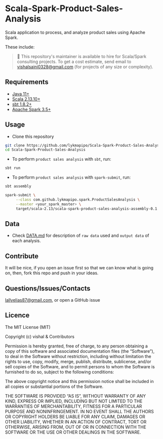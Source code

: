 # Scala-Spark-Product-Sales-Analysis

Scala application to process, and analyze product sales using Apache Spark.

These include:




> 👋 This repository's maintainer is available to hire for Scala/Spark consulting projects. To get a cost estimate, send email to vishalsaini0328@gmail.com (for projects of any size or complexity).


## Requirements

- [Java 11+](https://github.com/openjdk/jdk)
- [Scala 2.13.10+](https://github.com/scala/scala)
- [sbt 1.8.2+](https://github.com/sbt/sbt)
- [Apache Spark 3.5+](https://github.com/apache/spark)


## Usage

- Clone this repository
```sh
git clone https://github.com/lykmapipo/Scala-Spark-Product-Sales-Analysis.git
cd Scala-Spark-Product-Sales-Analysis
```

- To perform `product sales analysis` with `sbt`, run:
```sh
sbt run
```

- To perform `product sales analysis` with `spark-submit`, run:
```sh
sbt assembly

spark-submit \
     --class com.github.lykmapipo.spark.ProductSalesAnalysis \
     --master <your_spark_master> \
     target/scala-2.13/scala-spark-product-sales-analysis-assembly-0.1.0.jar
```


## Data
- Check [DATA.md](https://github.com/itsvishal1012) for description of `raw data` used and `output data` of each analysis.


## Contribute

It will be nice, if you open an issue first so that we can know what is going on, then, fork this repo and push in your ideas.


## Questions/Issues/Contacts

lallyelias87@gmail.com, or open a GitHub issue


## Licence

The MIT License (MIT)

Copyright (c) vishal & Contributors

Permission is hereby granted, free of charge, to any person obtaining a copy of this software and associated documentation files (the “Software”), to deal in the Software without restriction, including without limitation the rights to use, copy, modify, merge, publish, distribute, sublicense, and/or sell copies of the Software, and to permit persons to whom the Software is furnished to do so, subject to the following conditions:

The above copyright notice and this permission notice shall be included in all copies or substantial portions of the Software.

THE SOFTWARE IS PROVIDED “AS IS”, WITHOUT WARRANTY OF ANY KIND, EXPRESS OR IMPLIED, INCLUDING BUT NOT LIMITED TO THE WARRANTIES OF MERCHANTABILITY, FITNESS FOR A PARTICULAR PURPOSE AND NONINFRINGEMENT. IN NO EVENT SHALL THE AUTHORS OR COPYRIGHT HOLDERS BE LIABLE FOR ANY CLAIM, DAMAGES OR OTHER LIABILITY, WHETHER IN AN ACTION OF CONTRACT, TORT OR OTHERWISE, ARISING FROM, OUT OF OR IN CONNECTION WITH THE SOFTWARE OR THE USE OR OTHER DEALINGS IN THE SOFTWARE.
